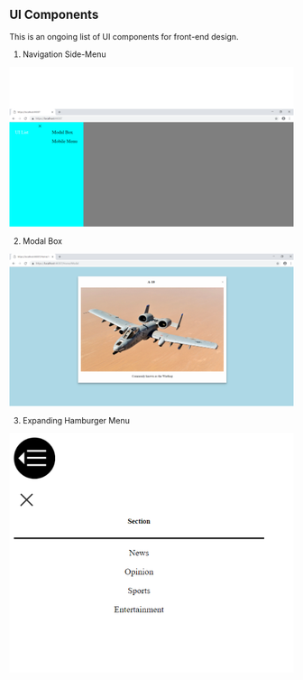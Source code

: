 ## UI Components

This is an ongoing list of UI components for front-end design.

1. Navigation Side-Menu

![Navigation](assets/navmenu.PNG)

2. Modal Box

![Navigation](assets/modalbox.PNG)

3. Expanding Hamburger Menu

![Navigation](assets/expandingmenu.PNG)